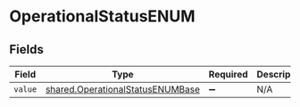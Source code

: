 # OperationalStatusENUM


## Fields

| Field                                                                                       | Type                                                                                        | Required                                                                                    | Description                                                                                 | Example                                                                                     |
| ------------------------------------------------------------------------------------------- | ------------------------------------------------------------------------------------------- | ------------------------------------------------------------------------------------------- | ------------------------------------------------------------------------------------------- | ------------------------------------------------------------------------------------------- |
| `value`                                                                                     | [shared.OperationalStatusENUMBase](../../../sdk/models/shared/operationalstatusenumbase.md) | :heavy_minus_sign:                                                                          | N/A                                                                                         | FlightBoarding                                                                              |